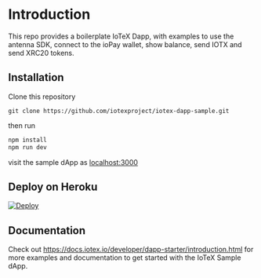 # Introduction
This repo provides a boilerplate IoTeX Dapp, with examples to use the antenna SDK, connect to the ioPay wallet, show balance, send IOTX and send XRC20 tokens.

## Installation

Clone this repository
```
git clone https://github.com/iotexproject/iotex-dapp-sample.git
```

then run

```bash
npm install
npm run dev
```

visit the sample dApp as [localhost:3000](http://localhost:3000)

## Deploy on Heroku

<a href="https://heroku.com/deploy?template=https://github.com/iotexproject/iotex-dapp-sample">
  <img src="https://www.herokucdn.com/deploy/button.svg" alt="Deploy">
</a>

## Documentation
Check out https://docs.iotex.io/developer/dapp-starter/introduction.html for more examples and documentation to get started with the IoTeX Sample dApp.
